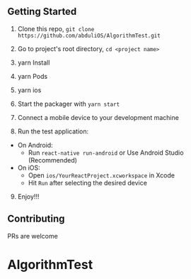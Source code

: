 

## Getting Started

1. Clone this repo, `git clone https://github.com/abduliOS/AlgorithmTest.git`
2. Go to project's root directory, `cd <project name>`
3. yarn Install
4. yarn Pods
5. yarn ios

6. Start the packager with `yarn start`
7. Connect a mobile device to your development machine
8. Run the test application:

- On Android:
  - Run `react-native run-android` or Use Android Studio (Recommended)
- On iOS:
  - Open `ios/YourReactProject.xcworkspace` in Xcode
  - Hit `Run` after selecting the desired device

9. Enjoy!!!

## Contributing

PRs are welcome
# AlgorithmTest
